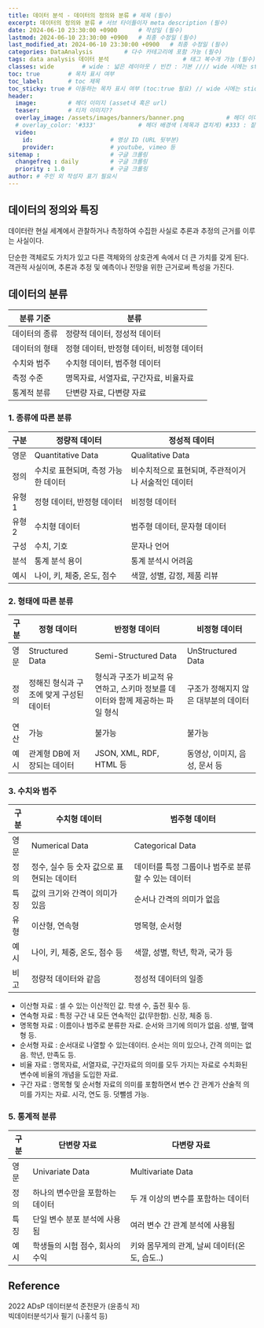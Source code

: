 ```yaml
---
title: 데이터 분석 - 데이터의 정의와 분류 # 제목 (필수)
excerpt: 데이터의 정의와 분류 # 서브 타이틀이자 meta description (필수)
date: 2024-06-10 23:30:00 +0900      # 작성일 (필수)
lastmod: 2024-06-10 23:30:00 +0900   # 최종 수정일 (필수)
last_modified_at: 2024-06-10 23:30:00 +0900   # 최종 수정일 (필수)
categories: DataAnalysis         # 다수 카테고리에 포함 가능 (필수)
tags: data analysis 데이터 분석                     # 태그 복수개 가능 (필수)
classes: wide        # wide : 넓은 레이아웃 / 빈칸 : 기본 //// wide 시에는 sticky toc 불가
toc: true        # 목차 표시 여부
toc_label:       # toc 제목
toc_sticky: true # 이동하는 목차 표시 여부 (toc:true 필요) // wide 시에는 sticky toc 불가
header: 
  image:         # 헤더 이미지 (asset내 혹은 url)
  teaser:        # 티저 이미지??
  overlay_image: /assets/images/banners/banner.png            # 헤더 이미지 (제목과 겹치게)
  # overlay_color: '#333'            # 헤더 배경색 (제목과 겹치게) #333 : 짙은 회색 (필수)
  video:
    id:                      # 영상 ID (URL 뒷부분)
    provider:                # youtube, vimeo 등
sitemap :                    # 구글 크롤링
  changefreq : daily         # 구글 크롤링
  priority : 1.0             # 구글 크롤링
author: # 주인 외 작성자 표기 필요시
---
```

<!--postNo: 20240610_001-->

## 데이터의 정의와 특징  

데이터란 현실 세계에서 관찰하거나 측정하여 수집한 사실로 추론과 추정의 근거를 이루는 사실이다.  

단순한 객체로도 가치가 있고 다른 객체와의 상호관계 속에서 더 큰 가치를 갖게 된다.  
객관적 사실이며, 추론과 추정 및 예측이나 전망을 위한 근거로써 특성을 가진다.  

## 데이터의 분류  

|분류 기준|분류|
|---|---|
|데이터의 종류|정량적 데이터, 정성적 데이터|
|데이터의 형태|정형 데이터, 반정형 데이터, 비정형 데이터|
|수치와 범주|수치형 데이터, 범주형 데이터|
|측정 수준|명목자료, 서열자료, 구간자료, 비율자료|
|통계적 분류|단변량 자료, 다변량 자료|

### 1. 종류에 따른 분류  

|구분|정량적 데이터|정성적 데이터|
|---|---|---|
|영문|Quantitative Data|Qualitative Data|
|정의|수치로 표현되며, 측정 가능한 데이터|비수치적으로 표현되며, 주관적이거나 서술적인 데이터|
|유형1|정형 데이터, 반정형 데이터|비정형 데이터|
|유형2|수치형 데이터|범주형 데이터, 문자형 데이터|
|구성|수치, 기호|문자나 언어|
|분석|통계 분석 용이|통계 분석시 어려움|
|예시|나이, 키, 체중, 온도, 점수|색깔, 성별, 감정, 제품 리뷰|

### 2. 형태에 따른 분류  

|구분|정형 데이터|반정형 데이터|비정형 데이터|
|---|---|---|---|
|영문|Structured Data|Semi-Structured Data|UnStructured Data|
|정의|정해진 형식과 구조에 맞게 구성된 데이터|형식과 구조가 비교적 유연하고, 스키마 정보를 데이터와 함께 제공하는 파일 형식|구조가 정해지지 않은 대부분의 데이터|
|연산|가능|불가능|불가능|
|예시|관계형 DB에 저장되는 데이터|JSON, XML, RDF, HTML 등|동영상, 이미지, 음성, 문서 등|

### 3. 수치와 범주  

|구분|수치형 데이터|범주형 데이터|
|---|---|---|
|영문|Numerical Data|Categorical Data|
|정의|정수, 실수 등 숫자 값으로 표현되는 데이터|데이터를 특정 그룹이나 범주로 분류할 수 있는 데이터|
|특징|값의 크기와 간격이 의미가 있음|순서나 간격의 의미가 없음|
|유형|이산형, 연속형|명목형, 순서형|
|예시|나이, 키, 체중, 온도, 점수 등|색깔, 성별, 학년, 학과, 국가 등|
|비고|정량적 데이터와 같음|정성적 데이터의 일종|

- 이산형 자료 : 셀 수 있는 이산적인 값. 학생 수, 출전 횟수 등.  
- 연속형 자료 : 특정 구간 내 모든 연속적인 값(무한함). 신장, 체중 등.  
- 명목형 자료 : 이름이나 범주로 분류한 자료. 순서와 크기에 의미가 없음. 성별, 혈액형 등.  
- 순서형 자료 : 순서대로 나열할 수 있는데이터. 순서는 의미 있으나, 간격 의미는 없음. 학년, 만족도 등.  
- 비율 자료 : 명목자료, 서열자료, 구간자료의 의미를 모두 가지는 자료로 수치화된 변수에 비율의 개념을 도입한 자료.  
- 구간 자료 : 명목형 및 순서형 자료의 의미를 포함하면서 변수 간 관계가 산술적 의미를 가지는 자료. 시각, 연도 등. 덧뺄셈 가능.  

### 5. 통계적 분류  

|구분|단변량 자료|다변량 자료|
|---|---|---|
|영문|Univariate Data|Multivariate Data|
|정의|하나의 변수만을 포함하는 데이터|두 개 이상의 변수를 포함하는 데이터|
|특징|단일 변수 분포 분석에 사용됨|여러 변수 간 관계 분석에 사용됨|
|예시|학생들의 시험 점수, 회사의 수익|키와 몸무게의 관계, 날씨 데이터(온도, 습도..)|


## Reference  
2022 ADsP 데이터분석 준전문가 (윤종식 저)  
빅데이터분석기사 필기 (나홍석 등)  